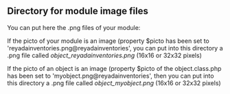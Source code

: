 
Directory for module image files
--------------------------------

You can put here the .png files of your module:


If the picto of your module is an image (property $picto has been set to 'reyadainventories.png@reyadainventories', you can put into this
directory a .png file called *object_reyadainventories.png* (16x16 or 32x32 pixels)


If the picto of an object is an image (property $picto of the object.class.php has been set to 'myobject.png@reyadainventories', then you can put into this
directory a .png file called *object_myobject.png* (16x16 or 32x32 pixels)

